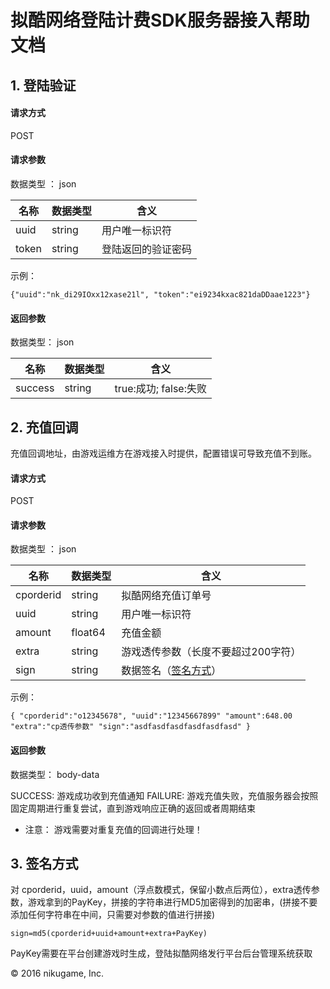 # 拟酷网络登陆计费SDK服务器接入帮助文档 #


## 1. 登陆验证  ##

#### 请求方式	####

POST

#### 请求参数	 ####

数据类型 ： json 

名称|数据类型|含义
------|----------|----------
uuid| string|用户唯一标识符
token| string | 登陆返回的验证密码

示例： 

	{"uuid":"nk_di29IOxx12xase21l", "token":"ei9234kxac821daDDaae1223"}

#### 返回参数 ####

数据类型： json

名称|数据类型|含义
----|----|----
success | string | true:成功; false:失败 

## 2. 充值回调 ##

充值回调地址，由游戏运维方在游戏接入时提供，配置错误可导致充值不到账。

#### 请求方式	####

POST

#### 请求参数	 ####

数据类型 ： json 

名称|数据类型|含义
------|----------|----------
cporderid | string|拟酷网络充值订单号
uuid| string | 用户唯一标识符
amount| float64 | 充值金额
extra| string | 游戏透传参数（长度不要超过200字符）
sign| string | 数据签名（[签名方式](#jump)）

示例： 

	{ "cporderid":"o12345678", "uuid":"12345667899" "amount":648.00 "extra":"cp透传参数" "sign":"asdfasdfasdfasdfasdfasd" }

#### 返回参数 ####

数据类型： body-data

SUCCESS: 游戏成功收到充值通知
FAILURE: 游戏充值失败，充值服务器会按照固定周期进行重复尝试，直到游戏响应正确的返回或者周期结束

* 注意： 游戏需要对重复充值的回调进行处理！


## 3. 签名方式 ##
<span id="jump">

对 cporderid，uuid，amount（浮点数模式，保留小数点后两位），extra透传参数，游戏拿到的PayKey，拼接的字符串进行MD5加密得到的加密串，(拼接不要添加任何字符串在中间，只需要对参数的值进行拼接)

	sign=md5(cporderid+uuid+amount+extra+PayKey)

PayKey需要在平台创建游戏时生成，登陆拟酷网络发行平台后台管理系统获取

</span>



<div class="footer">
	&copy; 2016 nikugame, Inc.
</div>
